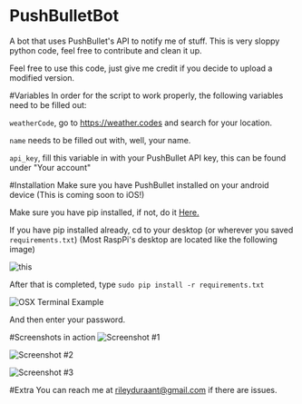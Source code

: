 # PushBulletBot
A bot that uses PushBullet's API to notify me of stuff. This is very sloppy python code, feel free to contribute and clean it up.


Feel free to use this code, just give me credit if you decide to upload a modified version.

#Variables
In order for the script to work properly, the following variables need to be filled out:

`weatherCode`,  go to https://weather.codes and search for your location.

`name` needs to be filled out with, well, your name.

`api_key`, fill this variable in with your PushBullet API key, this can be found under "Your account"

#Installation
Make sure you have PushBullet installed on your android device (This is coming soon to iOS!)

Make sure you have pip installed, if not, do it [Here.](https://www.raspberrypi.org/documentation/linux/software/python.md)

If you have pip installed already, cd to your desktop (or wherever you saved `requirements.txt`) (Most RaspPi's desktop are located like the following image)

![this](http://i.imgur.com/m01uFgJ.png)

After that is completed, type `sudo pip install -r requirements.txt`

![OSX Terminal Example](http://i.imgur.com/XymLSho.png)

And then enter your password.

#Screenshots in action
![Screenshot #1](http://i.imgur.com/EqHiiCA.png)

![Screenshot #2](http://i.imgur.com/dIiKZ1P.png)

![Screenshot #3](http://i.imgur.com/Y9ozBME.png)

#Extra
You can reach me at rileyduraant@gmail.com if there are issues.

